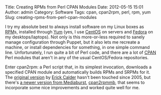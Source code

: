 Title: Creating RPMs from Perl CPAN Modules
Date: 2012-05-15 15:01
Author: admin
Category: Software
Tags: cpan, cpan2rpm, perl, rpm, yum
Slug: creating-rpms-from-perl-cpan-modules

I try my absolute best to always install software on my Linux boxes as
[RPM](http://en.wikipedia.org/wiki/RPM_Package_Manager)s, installed
through [Yum](http://yum.baseurl.org/) (yes, I use
[CentOS](http://www.centos.org) on servers and
[Fedora](http://fedoraproject.org/) on my desktops/laptops). Not only is
this more-or-less required to sanely manage configuration through
Puppet, but it also lets me recreate a machine, or install dependencies
for something, in one simple command line. Unfortunately, I run quite a
bit of Perl code, and there are a lot of [CPAN](http://www.cpan.org/)
Perl modules that aren't in any of the usual CentOS/Fedora repositories.

Enter cpan2rpm: a Perl script that, in its simplest invocation,
downloads a specified CPAN module and automatically builds RPMs and
SRPMs for it. The [original version](http://perl.arix.com/cpan2rpm/) by
[Erick Calder](http://www.arix.com/ec/) hasn't been touched since 2005,
but there's [a newer version from
Mediaburst](http://www.mediaburst.co.uk/blog/creating-perl-module-rpms/),
[cpan2rpmmb](http://www2.mbstatic.co.uk/wp-content/uploads/2009/09/cpan2rpmmb),
that seems to incorporate some nice improvements and worked quite well
for me.
